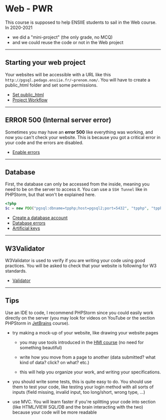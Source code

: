# Web - PWR

This course is supposed to help ENSIIE students
to sail in the Web course. In 2020-2021

* we did a "mini-project" (the only grade, no MCQ)
* and we could reuse the code or not in the Web project

<hr class="sl">

## Starting your web project

Your websites will be accessible
with a URL like this ``http://pgsql.pedago.ensiie.fr/~prenom.nom/``.
You will have to create a public_html folder and set
some permissions.

* [Set public_html](parts/public_html.md)
* [Project Workflow](parts/workflow.md)

<hr class="sl">

## ERROR 500 (Internal server error)

Sometimes you may have an **error 500** like everything
was working, and now you can't check your website. 
This is because you got a critical error in your code
and the errors are disabled.

* [Enable errors](parts/errors.md)

<hr class="sl">

## Database

First, the database can only be accessed from the
inside, meaning you need to be on the server to access it. 
You can use a ``SSH Tunnel`` like
in PHPStorm, but that won't be explained here.

```php
<?php
$c = new PDO("pgsql:dbname=tpphp;host=pgsql2;port=5432", "tpphp", "tpphp");
```

* [Create a database account](parts/db-acc.md)
* [Database errors](parts/db-err.md)
* [Artificial keys](parts/db-ak.md)

<hr class="sl">

## W3Validator

W3Validator is used to verify if you are writing your code
using good practices. You will be asked to check that
your website is following for W3 standards.

* [Validator](parts/validator.md)

<hr class="sr">

## Tips

Use an IDE to code, I recommend PHPStorm since you
could easily work directly on the server
(you may look for videos on YouTube
or the section PHPStorm in
[JetBrains](../../tools/jetbrains/index.md) course).

* try making a mock-up of your website, like drawing
your website pages

  * you may use tools introduced in the [HMI course](../../proj/hmi/index.md)
    (no need for something beautiful)

  * write how you move from a page to another
    (data submitted? what kind of data? click? on what? etc.)

  * this will help you organize your work, and writing
    your specifications.

* you should write some tests, this is quite easy to do.
  You should use them to test your code, like testing your
  login method with all sorts of inputs (field missing,
  invalid input, too long/short, wrong type, ...)

* use MVC. You will learn faster if you're splitting your 
  code into section (like HTML/VIEW SQL/DB and the brain
  interacting with the two) because your code will be more
  readable